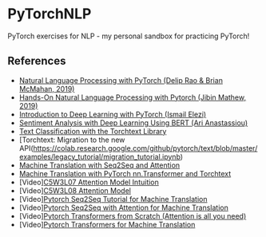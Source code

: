 # PyTorchNLP
PyTorch exercises for NLP - my personal sandbox for practicing PyTorch!

## References
* [Natural Language Processing with PyTorch (Delip Rao & Brian McMahan, 2019)](https://learning.oreilly.com/library/view/natural-language-processing/9781491978221/)
* [Hands-On Natural Language Processing with Pytorch (Jibin Mathew, 2019)](https://learning.oreilly.com/videos/hands-on-natural-language/9781789133974/)
* [Introduction to Deep Learning with PyTorch (Ismail Elezi)](https://learn.datacamp.com/courses/introduction-to-deep-learning-with-pytorch)
* [Sentiment Analysis with Deep Learning Using BERT (Ari Anastassiou)](https://www.coursera.org/learn/sentiment-analysis-bert/)
* [Text Classification with the Torchtext Library](https://pytorch.org/tutorials/beginner/text_sentiment_ngrams_tutorial.html)
* [Torchtext: Migration to the new API(https://colab.research.google.com/github/pytorch/text/blob/master/examples/legacy_tutorial/migration_tutorial.ipynb)
* [Machine Translation with Seq2Seq and Attention](https://pytorch.org/tutorials/intermediate/seq2seq_translation_tutorial.html)
* [Machine Translation with PyTorch nn.Transformer and Torchtext](https://pytorch.org/tutorials/beginner/translation_transformer.html)
* [Video][C5W3L07 Attention Model Intuition](https://www.youtube.com/watch?v=SysgYptB198)
* [Video][C5W3L08 Attention Model](https://www.youtube.com/watch?v=quoGRI-1l0A)
* [Video][Pytorch Seq2Seq Tutorial for Machine Translation](https://youtu.be/EoGUlvhRYpk)
* [Video][Pytorch Seq2Seq with Attention for Machine Translation](https://youtu.be/sQUqQddQtB4)
* [Video][Pytorch Transformers from Scratch (Attention is all you need)](https://youtu.be/U0s0f995w14)
* [Video][Pytorch Transformers for Machine Translation](https://youtu.be/M6adRGJe5cQ)
